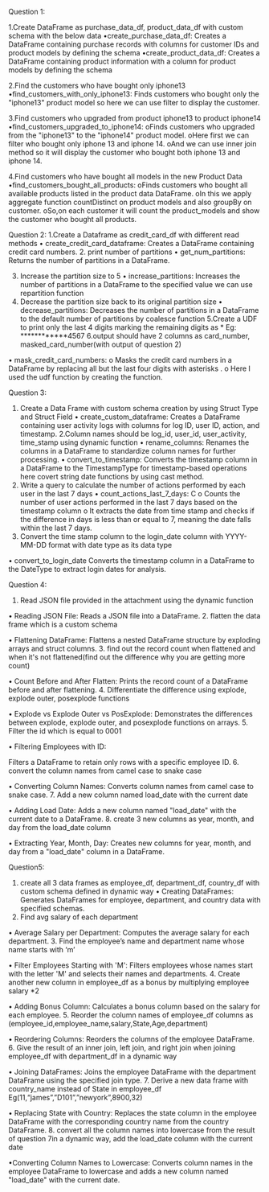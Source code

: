 Question 1:

1.Create DataFrame as purchase_data_df,  product_data_df with custom schema with the below data 
•create_purchase_data_df: 
Creates a DataFrame containing purchase records with columns for customer IDs and product models by defining the schema
•create_product_data_df: 
Creates a DataFrame containing product information with a column for product models by defining the schema

2.Find the customers who have bought only iphone13 
•find_customers_with_only_iphone13: Finds customers who bought only the "iphone13" product model so here we can use filter to display the customer.

3.Find customers who upgraded from product iphone13 to product iphone14 
•find_customers_upgraded_to_iphone14: 
oFinds customers who upgraded from the "iphone13" to the "iphone14" product model. 
oHere first we can filter who bought only iphone 13 and iphone 14.
oAnd we can use inner join method so it will display the customer who bought both iphone 13 and iphone 14.

4.Find customers who have bought all models in the new Product Data 
•find_customers_bought_all_products: 
oFinds customers who bought all available products listed in the product data DataFrame.
oIn this we apply aggregate function countDistinct on product models and also groupBy on customer.
oSo,on each customer it will count the product_models and show the customer who bought all products.


Question 2:
1.Create a Dataframe as credit_card_df with different read methods 
•	create_credit_card_dataframe: 
Creates a DataFrame containing credit card numbers.
2. print number of partitions 
•	get_num_partitions:
 Returns the number of partitions in a DataFrame.


3. Increase the partition size to 5 
•	increase_partitions: 
Increases the number of partitions in a DataFrame to the specified value we can use repartition function
4. Decrease the partition size back to its original partition size 
•	decrease_partitions: 
Decreases the number of partitions in a DataFrame to the default number of partitions by coalesce function
5.Create a UDF to print only the last 4 digits marking the remaining digits as * 
Eg: ************4567 
6.output should have 2 columns as card_number, masked_card_number(with output of question 2) 

•	mask_credit_card_numbers: 
o	Masks the credit card numbers in a DataFrame by replacing all but the last four digits with asterisks .
o	Here I used the udf function by creating the function.


Question 3:
1. Create a Data Frame with custom schema creation by using Struct Type and Struct Field 
•	create_custom_dataframe:
 Creates a DataFrame containing user activity logs with columns for log ID, user ID, action, and timestamp.
2.Column names should be log_id, user_id, user_activity, time_stamp using dynamic function 
•	rename_columns: 
Renames the columns in a DataFrame to standardize column names for further processing.
•	convert_to_timestamp: 
Converts the timestamp column in a DataFrame to the TimestampType for timestamp-based operations here covert string date functions by using cast method.
3. Write a query to calculate the number of actions performed by each user in the last 7 days 
•	count_actions_last_7_days: C
o	Counts the number of user actions performed in the last 7 days based on the timestamp column
o	It extracts the date from time stamp and checks if the difference in days is less than or equal to 7, meaning the date falls within the last 7 days.
4. Convert the time stamp column to the login_date column with YYYY-MM-DD format with date type as its data type 

•	convert_to_login_date
Converts the timestamp column in a DataFrame to the DateType to extract login dates for analysis.


Question 4:
1. Read JSON file provided in the attachment using the dynamic function 

•	Reading JSON File: 
Reads a JSON file into a DataFrame.
2. flatten the data frame which is a custom schema 

•	Flattening DataFrame:
 Flattens a nested DataFrame structure by exploding arrays and struct columns.
3. find out the record count when flattened and when it's not flattened(find out the difference why you are getting more count) 

•	Count Before and After Flatten: 
Prints the record count of a DataFrame before and after flattening.
4. Differentiate the difference using explode, explode outer, posexplode functions 

•	Explode vs Explode Outer vs PosExplode:
 Demonstrates the differences between explode, explode outer, and posexplode functions on arrays.
5. Filter the id which is equal to 0001  

•	Filtering Employees with ID: 

Filters a DataFrame to retain only rows with a specific employee ID.
6. convert the column names from camel case to snake case 

•	Converting Column Names: 
Converts column names from camel case to snake case.
7. Add a new column named load_date with the current date 

•	Adding Load Date:
 Adds a new column named "load_date" with the current date to a DataFrame.
8. create 3 new columns as year, month, and day from the load_date column 

•	Extracting Year, Month, Day: Creates new columns for year, month, and day from a "load_date" column in a DataFrame.


Question5:
1. create all 3 data frames as employee_df, department_df, country_df with custom schema defined in dynamic way 
•	Creating DataFrames:
 Generates DataFrames for employee, department, and country data with specified schemas.
2. Find avg salary of each department 

•	Average Salary per Department: 
Computes the average salary for each department.
3. Find the employee’s name and department name whose name starts with ‘m’  

•	Filter Employees Starting with 'M':
 Filters employees whose names start with the letter 'M' and selects their names and departments.
4. Create another new column in  employee_df as a bonus by multiplying employee salary *2 

•	Adding Bonus Column: 
Calculates a bonus column based on the salary for each employee.
5. Reorder the column names of employee_df columns as (employee_id,employee_name,salary,State,Age,department) 

•	Reordering Columns: 
Reorders the columns of the employee DataFrame.
6. Give the result of an inner join, left join, and right join when joining employee_df with department_df in a dynamic way 

•	Joining DataFrames:
 Joins the employee DataFrame with the department DataFrame using the specified join type.
7. Derive a new data frame with country_name instead of State in employee_df  
Eg(11,“james”,”D101”,”newyork”,8900,32) 

•	Replacing State with Country:
 Replaces the state column in the employee DataFrame with the corresponding country name from the country DataFrame.
8. convert all the column names into lowercase from the result of question 7in a dynamic way, add the load_date column with the current date 

•Converting Column Names to Lowercase: 
Converts column names in the employee DataFrame to lowercase and adds a new column named "load_date" with the current date.



